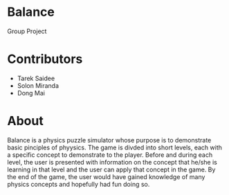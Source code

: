 # Balance
Group Project

# Contributors 
  <ul>
    <li>Tarek Saidee</li>
    <li>Solon Miranda</li>
    <li>Dong Mai</li>
  </ul>
  
# About 
Balance is a physics puzzle simulator whose purpose is to demonstrate basic pinciples of phyysics. The game is divded into short levels, each with a specific concept to demonstrate to the player. Before and during each level, the user is presented with information on the concept that he/she is learning in that level and the user can apply that concept in the game. By the end of the game, the user would have gained knowledge of many physics concepts and hopefully had fun doing so.
